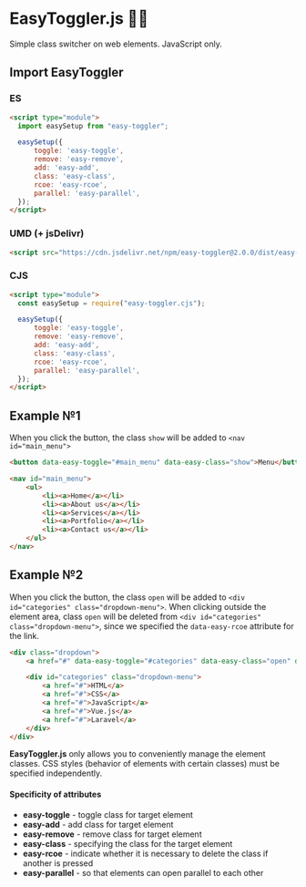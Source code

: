 # EasyToggler.js 🔗🚀
Simple class switcher on web elements. JavaScript only.

## Import EasyToggler
### ES
```html
<script type="module">
  import easySetup from "easy-toggler";

  easySetup({
      toggle: 'easy-toggle',
      remove: 'easy-remove',
      add: 'easy-add',
      class: 'easy-class',
      rcoe: 'easy-rcoe',
      parallel: 'easy-parallel',
  });
</script>
```

### UMD (+ jsDelivr)
```html
<script src="https://cdn.jsdelivr.net/npm/easy-toggler@2.0.0/dist/easy-toggler.min.js"></script>
```
### CJS
```html
<script type="module">
  const easySetup = require("easy-toggler.cjs");

  easySetup({
      toggle: 'easy-toggle',
      remove: 'easy-remove',
      add: 'easy-add',
      class: 'easy-class',
      rcoe: 'easy-rcoe',
      parallel: 'easy-parallel',
  });
</script>
```

## Example №1
When you click the button, the class ```show``` will be added to ```<nav id="main_menu">```
```html
<button data-easy-toggle="#main_menu" data-easy-class="show">Menu</button>

<nav id="main_menu">
    <ul>
        <li><a>Home</a></li>
        <li><a>About us</a></li>
        <li><a>Services</a></li>
        <li><a>Portfolio</a></li>
        <li><a>Contact us</a></li>
    </ul>
</nav>
```

## Example №2
When you click the button, the class  ```open``` will be added to ```<div id="categories" class="dropdown-menu">```. When clicking outside the element area, class ```open``` will be deleted from ```<div id="categories" class="dropdown-menu">```, since we specified the  ```data-easy-rcoe``` attribute for the link.
```html
<div class="dropdown">
    <a href="#" data-easy-toggle="#categories" data-easy-class="open" data-easy-rcoe>Categories</a>

    <div id="categories" class="dropdown-menu">
        <a href="#">HTML</a>
        <a href="#">CSS</a>
        <a href="#">JavaScript</a>
        <a href="#">Vue.js</a>
        <a href="#">Laravel</a>
    </div>
</div>
```

**EasyToggler.js** only allows you to conveniently manage the element classes. CSS styles (behavior of elements with certain classes) must be specified independently.

#### Specificity of attributes
- **easy-toggle** - toggle class for target element
- **easy-add** - add class for target element
- **easy-remove** - remove class for target element
- **easy-class** - specifying the class for the target element
- **easy-rcoe** - indicate whether it is necessary to delete the class if another is pressed
- **easy-parallel** - so that elements can open parallel to each other

